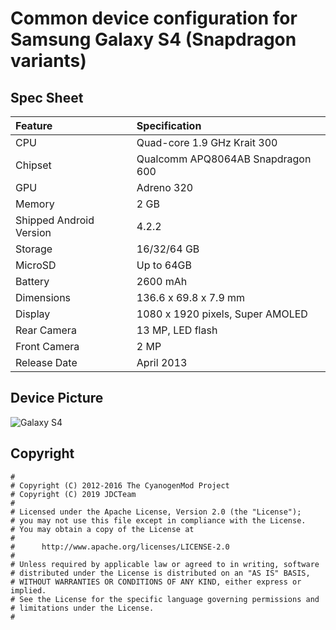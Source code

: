 # Common device configuration for Samsung Galaxy S4 (Snapdragon variants)

## Spec Sheet

| Feature                 | Specification                     |
| :---------------------- | :-------------------------------- |
| CPU                     | Quad-core 1.9 GHz Krait 300       |
| Chipset                 | Qualcomm APQ8064AB Snapdragon 600 |
| GPU                     | Adreno 320                        |
| Memory                  | 2 GB                              |
| Shipped Android Version | 4.2.2                             |
| Storage                 | 16/32/64 GB                       |
| MicroSD                 | Up to 64GB                        |
| Battery                 | 2600 mAh                          |
| Dimensions              | 136.6 x 69.8 x 7.9 mm             |
| Display                 | 1080 x 1920 pixels, Super AMOLED  |
| Rear Camera             | 13 MP, LED flash                  |
| Front Camera            | 2 MP                              |
| Release Date            | April 2013                        |

## Device Picture

![Galaxy S4](http://cdn2.gsmarena.com/vv/pics/samsung/samsung-galaxy-s-4-i9500-black-mist.jpg "Galaxy S4")

## Copyright

```
#
# Copyright (C) 2012-2016 The CyanogenMod Project
# Copyright (C) 2019 JDCTeam
#
# Licensed under the Apache License, Version 2.0 (the "License");
# you may not use this file except in compliance with the License.
# You may obtain a copy of the License at
#
#      http://www.apache.org/licenses/LICENSE-2.0
#
# Unless required by applicable law or agreed to in writing, software
# distributed under the License is distributed on an "AS IS" BASIS,
# WITHOUT WARRANTIES OR CONDITIONS OF ANY KIND, either express or implied.
# See the License for the specific language governing permissions and
# limitations under the License.
#

